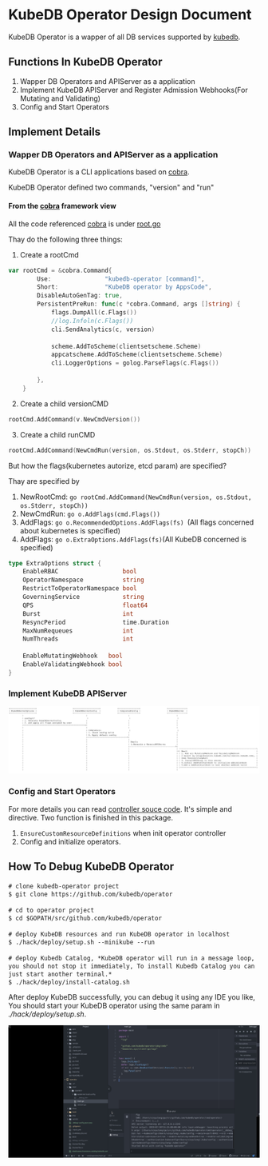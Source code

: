 # KubeDB Operator Design Document

KubeDB Operator is a wapper of all DB services supported by [kubedb](https://kubedb.com). 

## Functions In KubeDB Operator

1. Wapper DB Operators and APIServer as a application 
2. Implement KubeDB APIServer and Register Admission Webhooks(For Mutating and Validating)
3. Config and Start Operators

## Implement Details

### Wapper DB Operators and APIServer as a application

KubeDB Operator is a CLI applications based on [cobra](https://github.com/spf13/cobra).

KubeDB Operator defined two commands, "version" and "run"

#### **From the [cobra](https://github.com/spf13/cobra) framework view**

All the code referenced [cobra](https://github.com/spf13/cobra) is under [root.go](https://github.com/kubedb/operator/blob/master/pkg/cmds/root.go)

Thay do the following three things:

1. Create a rootCmd 
```go
var rootCmd = &cobra.Command{
		Use:               "kubedb-operator [command]",
		Short:             "KubeDB operator by AppsCode",
		DisableAutoGenTag: true,
		PersistentPreRun: func(c *cobra.Command, args []string) {
			flags.DumpAll(c.Flags())
			//log.Infoln(c.Flags())
			cli.SendAnalytics(c, version)

			scheme.AddToScheme(clientsetscheme.Scheme)
			appcatscheme.AddToScheme(clientsetscheme.Scheme)
			cli.LoggerOptions = golog.ParseFlags(c.Flags())

		},
	}
```
2. Create a child versionCMD 
```go
rootCmd.AddCommand(v.NewCmdVersion())
```

3. Create a child runCMD

```go
rootCmd.AddCommand(NewCmdRun(version, os.Stdout, os.Stderr, stopCh))
```

But how the flags(kubernetes autorize, etcd param) are specified?

Thay are specified by 

1. NewRootCmd: ```go rootCmd.AddCommand(NewCmdRun(version, os.Stdout, os.Stderr, stopCh))```
2. NewCmdRun: ```go o.AddFlags(cmd.Flags())```
3. AddFlags: ```go o.RecommendedOptions.AddFlags(fs) ```(All flags concerned about kubernetes is specified)
4. AddFlags:  ```go o.ExtraOptions.AddFlags(fs)```(All KubeDB concerned is specified)
```go
type ExtraOptions struct {
	EnableRBAC                  bool
	OperatorNamespace           string
	RestrictToOperatorNamespace bool
	GoverningService            string
	QPS                         float64
	Burst                       int
	ResyncPeriod                time.Duration
	MaxNumRequeues              int
	NumThreads                  int

	EnableMutatingWebhook   bool
	EnableValidatingWebhook bool
}
```

### Implement KubeDB APIServer

![API Server implement Details](/images/APIServer-implement-details.png)

### Config and Start Operators

For more details you can read [controller souce code](https://github.com/kubedb/operator/tree/master/pkg/controller). It's simple and directive. Two function is finished in this package.

1. ```EnsureCustomResourceDefinitions``` when init operator controller
2. Config and initialize operators.

## How To Debug KubeDB Operator

```console
# clone kubedb-operator project
$ git clone https://github.com/kubedb/operator

# cd to operator project
$ cd $GOPATH/src/github.com/kubedb/operator

# deploy KubeDB resources and run KubeDB operator in localhost
$ ./hack/deploy/setup.sh --minikube --run

# deploy Kubedb Catalog, *KubeDB operator will run in a message loop, you should not stop it immediately, To install Kubedb Catalog you can just start another terminal.* 
$ ./hack/deploy/install-catalog.sh
```

After deploy KubeDB successfully, you can debug it using any IDE you like, You should start your KubeDB operator using the same param in *./hack/deploy/setup.sh*. 

![Debug using atom](/images/debug-using-atom.gif)

